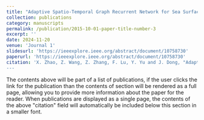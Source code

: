 ```yaml
---
title: "Adaptive Spatio-Temporal Graph Recurrent Network for Sea Surface Temperature Forecasting"
collection: publications
category: manuscripts
permalink: /publication/2015-10-01-paper-title-number-3
excerpt: ''
date: 2024-11-20
venue: 'Journal 1'
slidesurl: 'https://ieeexplore.ieee.org/abstract/document/10758730'
paperurl: 'https://ieeexplore.ieee.org/abstract/document/10758730'
citation: 'X. Zhao, Z. Wang, Z. Zhang, F. Lu, Y. Yu and J. Dong, "Adaptive Spatiotemporal Graph Recurrent Network for Sea Surface Temperature Forecasting," in IEEE Transactions on Geoscience and Remote Sensing, vol. 62, pp. 1-13, 2024, Art no. 4213013, doi: 10.1109/TGRS.2024.3502841.
---
```


The contents above will be part of a list of publications, if the user clicks the link for the publication than the contents of section will be rendered as a full page, allowing you to provide more information about the paper for the reader. When publications are displayed as a single page, the contents of the above "citation" field will automatically be included below this section in a smaller font.
